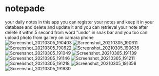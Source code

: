 # notepade
your daily notes 
in this app you can register your notes and keep it in your database 
and delete and update it and you can retrieval your note after delete it withn 5 second from word "undo" in snak bar
and you too can upload photo from gallery on camara phone
![Screenshot_20210305_190403](https://user-images.githubusercontent.com/26661823/110159168-06d3c980-7df3-11eb-9c4a-05fc26e2744a.png)
![Screenshot_20210305_190611](https://user-images.githubusercontent.com/26661823/110159311-3387e100-7df3-11eb-8339-43dc742260f0.png)
![Screenshot_20210305_190622](https://user-images.githubusercontent.com/26661823/110159389-4ef2ec00-7df3-11eb-8619-d81191392aa7.png)
![Screenshot_20210305_190636](https://user-images.githubusercontent.com/26661823/110159396-50bcaf80-7df3-11eb-9890-c11903b7bb31.png)
![Screenshot_20210305_191049](https://user-images.githubusercontent.com/26661823/110159400-531f0980-7df3-11eb-87d0-da1eb96c13be.png)
![Screenshot_20210305_191139](https://user-images.githubusercontent.com/26661823/110159405-54e8cd00-7df3-11eb-8a45-f0ecad7df9b3.png)
![Screenshot_20210305_191146](https://user-images.githubusercontent.com/26661823/110159409-574b2700-7df3-11eb-9560-81e5cd9ba8ca.png)
![Screenshot_20210305_191211](https://user-images.githubusercontent.com/26661823/110159413-587c5400-7df3-11eb-8be2-5af3463dceed.png)
![Screenshot_20210305_191218](https://user-images.githubusercontent.com/26661823/110159511-7a75d680-7df3-11eb-853a-a7d15e868c64.png)
![Screenshot_20210305_191358](https://user-images.githubusercontent.com/26661823/110159517-7ba70380-7df3-11eb-8456-84a0370183db.png)
![Screenshot_20210305_191630](https://user-images.githubusercontent.com/26661823/110159534-81044e00-7df3-11eb-98c2-35c5240f3dec.png)
